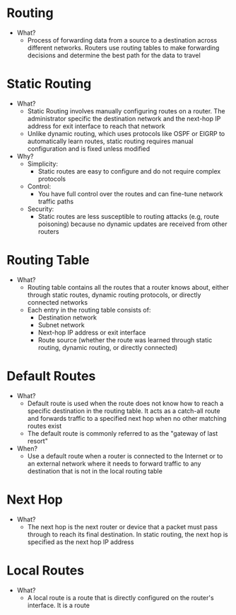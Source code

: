 # Routing
- What?
	- Process of forwarding data from a source to a destination across different networks. Routers use routing tables to make forwarding decisions and determine the best path for the data to travel

# Static Routing
- What?
	- Static Routing involves manually configuring routes on a router. The administrator specific the destination network and the next-hop IP address for exit interface to reach that network
	- Unlike dynamic routing, which uses protocols like OSPF or EIGRP to automatically learn routes, static routing requires manual configuration and is fixed unless modified
- Why?
	- Simplicity:
		- Static routes are easy to configure and do not require complex protocols
	- Control:
		- You have full control over the routes and can fine-tune network traffic paths
	- Security:
		- Static routes are less susceptible to routing attacks (e.g, route poisoning) because no dynamic updates are received from other routers

# Routing Table
- What?
	- Routing table contains all the routes that a router knows about, either through static routes, dynamic routing protocols, or directly connected networks
	- Each entry in the routing table consists of:
		- Destination network
		- Subnet network
		- Next-hop IP address or exit interface
		- Route source (whether the route was learned through static routing, dynamic routing, or directly connected)

# Default Routes
- What?
	- Default route is used when the route does not know how to reach a specific destination in the routing table. It acts as a catch-all route and forwards traffic to a specified next hop when no other matching routes exist
	- The default route is commonly referred to as the "gateway of last resort"
- When?
	- Use a default route when a router is connected to the Internet or to an external network where it needs to forward traffic to any destination that is not in the local routing table

# Next Hop
- What?
	- The next hop is the next router or device that a packet must pass through to reach its final destination. In static routing, the next hop is specified as the next hop IP address

# Local Routes
- What?
	- A local route is a route that is directly configured on the  router's interface. It is a route